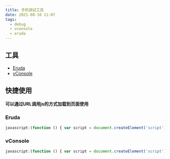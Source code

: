 ```yaml
---
title: 手机调试工具
date: 2021-08-16 11:07
tags:
  - debug
  - vconsole
  - eruda
---
```


## 工具

- [Eruda](https://github.com/liriliri/eruda)
- [vConsole](https://github.com/Tencent/vConsole)

## 快捷使用

**可以通过URL调用js的方式加载到页面使用**

### Eruda

```js
javascript:(function () { var script = document.createElement('script'); script.src="//cdn.jsdelivr.net/npm/eruda"; document.body.appendChild(script); script.onload = function () { eruda.init() } })();
```

### vConsole

```js
javascript:(function () { var script = document.createElement('script'); script.src="//cdn.jsdelivr.net/npm/vconsole"; document.body.appendChild(script); script.onload = function () { new VConsole() } })();
```
